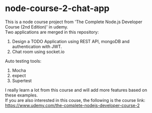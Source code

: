 # node-course-2-chat-app
This is a node course project from 'The Complete Node.js Developer Course (2nd Edition)' in udemy.<br> 
Two applications are merged in this repository:<br>

<ol>
  <li>Design a TODO Application using REST API, mongoDB and authentication with JWT.</li>
  <li>Chat room using socket.io</li>
</ol>

Auto testing tools:
<ol>
  <li>Mocha</li>
  <li>expect</li>
  <li>Supertest</li>
</ol>

I really learn a lot from this course and will add more features based on these examples.<br>
If you are also interested in this couse, the following is the course link:<br>
https://www.udemy.com/the-complete-nodejs-developer-course-2<br>
